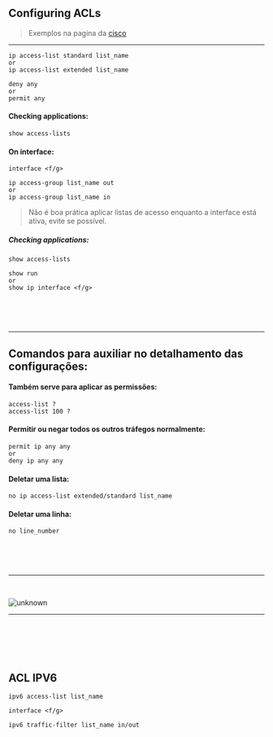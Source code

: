 ## Configuring ACLs

> Exemplos na pagina da <a href="https://www.cisco.com/c/pt_br/support/docs/ip/access-lists/26448-ACLsamples.html">cisco</a>

------------------------

```
ip access-list standard list_name
or
ip access-list extended list_name

deny any 
or
permit any
```

#### Checking applications:

```
show access-lists
```

#### On interface:

```
interface <f/g>

ip access-group list_name out
or
ip access-group list_name in
```
> Não é boa prática aplicar listas de acesso enquanto a interface está ativa, evite se possível.

##### Checking applications:

```
show access-lists

show run
or
show ip interface <f/g>
```
<br>
<br>
<br>

------------------------

## Comandos para auxiliar no detalhamento das configurações: 
#### Também serve para aplicar as permissões:

```
access-list ?
access-list 100 ?
```

#### Permitir ou negar todos os outros tráfegos normalmente:

```
permit ip any any
or
deny ip any any 
```

#### Deletar uma lista:

```
no ip access-list extended/standard list_name
```

#### Deletar uma linha:

```
no line_number
```

<br><br><br>

------------------------

<br>

![unknown](https://user-images.githubusercontent.com/104938729/187745574-468096df-76be-43a5-8125-47fd2e495414.png)

-----------------------------

<br><br><br><br>

## ACL IPV6

```
ipv6 access-list list_name

interface <f/g>

ipv6 traffic-filter list_name in/out
```

